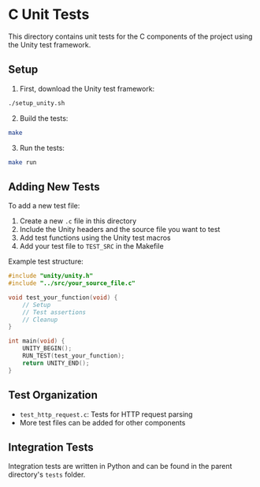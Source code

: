 # C Unit Tests

This directory contains unit tests for the C components of the project using the Unity test framework.

## Setup

1. First, download the Unity test framework:
```bash
./setup_unity.sh
```

2. Build the tests:
```bash
make
```

3. Run the tests:
```bash
make run
```

## Adding New Tests

To add a new test file:

1. Create a new `.c` file in this directory
2. Include the Unity headers and the source file you want to test
3. Add test functions using the Unity test macros
4. Add your test file to `TEST_SRC` in the Makefile

Example test structure:
```c
#include "unity/unity.h"
#include "../src/your_source_file.c"

void test_your_function(void) {
    // Setup
    // Test assertions
    // Cleanup
}

int main(void) {
    UNITY_BEGIN();
    RUN_TEST(test_your_function);
    return UNITY_END();
}
```

## Test Organization

- `test_http_request.c`: Tests for HTTP request parsing
- More test files can be added for other components

## Integration Tests

Integration tests are written in Python and can be found in the parent directory's `tests` folder. 